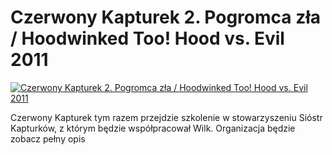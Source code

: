 Czerwony Kapturek 2. Pogromca zła / Hoodwinked Too! Hood vs. Evil 2011 
=============
[![Czerwony Kapturek 2. Pogromca zła / Hoodwinked Too! Hood vs. Evil 2011 ](http://vidos.pl/images/player.gif)](http://vidos.pl/czerwony-kapturek-2-pogromca-zla-hoodwinked-too-hood-vs-evil-2011)

 Czerwony Kapturek tym razem przejdzie szkolenie w stowarzyszeniu Sióstr Kapturków, z którym będzie współpracował Wilk. Organizacja będzie zobacz pełny opis
